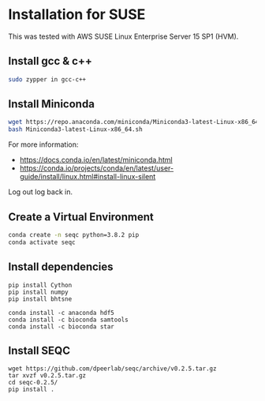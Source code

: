 # Installation for SUSE

This was tested with AWS SUSE Linux Enterprise Server 15 SP1 (HVM).

## Install gcc & c++

```bash
sudo zypper in gcc-c++
```

## Install Miniconda

```bash
wget https://repo.anaconda.com/miniconda/Miniconda3-latest-Linux-x86_64.sh
bash Miniconda3-latest-Linux-x86_64.sh
```

For more information:
- https://docs.conda.io/en/latest/miniconda.html
- https://conda.io/projects/conda/en/latest/user-guide/install/linux.html#install-linux-silent

Log out log back in.

## Create a Virtual Environment

```bash
conda create -n seqc python=3.8.2 pip
conda activate seqc
```

## Install dependencies

```
pip install Cython
pip install numpy
pip install bhtsne

conda install -c anaconda hdf5
conda install -c bioconda samtools
conda install -c bioconda star
```

## Install SEQC

```
wget https://github.com/dpeerlab/seqc/archive/v0.2.5.tar.gz
tar xvzf v0.2.5.tar.gz
cd seqc-0.2.5/
pip install .
```
